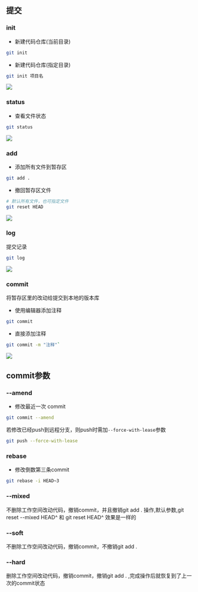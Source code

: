 <!--
 * @Description: 
 * @Version: 1.0
 * @Author: DaLao
 * @Email: dalao_li@163.com
 * @Date: 2021-03-17 18:02:13
 * @LastEditors: DaLao
 * @LastEditTime: 2022-02-16 20:23:16
-->

## 提交

### init

- 新建代码仓库(当前目录)

```sh
git init
```

- 新建代码仓库(指定目录)
  
```sh
git init 项目名
```

![](https://cdn.hurra.ltd/img/20220112075837.png)

### status

- 查看文件状态

```sh
git status
```

![](https://cdn.hurra.ltd/img/20220112080241.png)

### add

- 添加所有文件到暂存区

```sh
git add .
```

- 撤回暂存区文件

```sh
# 默认所有文件，也可指定文件
git reset HEAD
```

![](https://cdn.hurra.ltd/img/20220112080614.png)

### log

提交记录

```sh
git log
```

![](https://cdn.hurra.ltd/img/20220112081301.png)

### commit

将暂存区里的改动给提交到本地的版本库

- 使用编辑器添加注释

```sh
git commit
```

- 直接添加注释

```sh
git commit -m "注释"`
```

![](https://cdn.hurra.ltd/img/20220112081127.png)


## commit参数 

### --amend

- 修改最近一次 commit

```sh
git commit --amend
```

若修改已经push到远程分支，则push时需加`--force-with-lease`参数

```sh
git push --force-with-lease
```

### rebase

- 修改倒数第三条commit

```sh
git rebase -i HEAD~3
```


### --mixed 

不删除工作空间改动代码，撤销commit，并且撤销git add . 操作,默认参数,git reset --mixed HEAD^ 和 git reset HEAD^ 效果是一样的
 

### --soft  

不删除工作空间改动代码，撤销commit，不撤销git add . 


### --hard

删除工作空间改动代码，撤销commit，撤销git add . ,完成操作后就恢复到了上一次的commit状态



